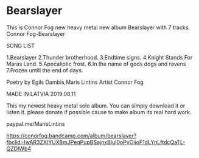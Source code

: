 # Bearslayer
This is Connor Fog new heavy metal new album Bearslayer with 7 tracks.
Connor Fog-Bearslayer

SONG LIST 

1.Bearslayer
2.Thunder brotherhood.
3.Endtime signs.
4.Knight Stands For Maras Land.
5.Apocaliptic frost.
6.In the name of gods dogs and ravens
7.Frozen untill the end of days.

Poetry by Egils Dambis,Maris Lintins
Artist Connor Fog

MADE IN LATVIA
2019.08.11

This my newest heavy metal solo album.
You can simply download it or listen it.
please donate if possible cause to 
make album its real hard work. 


paypal.me/MarisLintins

https://conorfog.bandcamp.com/album/bearslayer?fbclid=IwAR3ZXIYUX8mJPeqPupBSajnxBIul0oPvOiioF1dLYnLftdcQaTL-QZDIWb4


